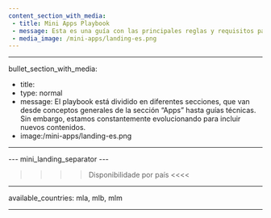 ```yaml
---
content_section_with_media: 
 - title: Mini Apps Playbook
 - message: Esta es una guía con las principales reglas y requisitos para desarrolladores que integren Mini Apps en Point Smart. Fue creada por diferentes equipos de Mercado Pago, con el fin de garantizar que las principales informaciones y procesos estén documentados de forma clara, simple y precisa.
 - media_image: /mini-apps/landing-es.png
---
```


---
bullet_section_with_media: 
 - title: 
 - type: normal
 - message: El playbook está dividido en diferentes secciones, que van desde conceptos generales de la sección “Apps” hasta guías técnicas. Sin embargo, estamos constantemente evolucionando para incluir nuevos contenidos.
 - image:/mini-apps/landing-es.png
---

--- mini_landing_separator ---

>>>> Disponibilidade por país <<<<
---
available_countries: mla, mlb, mlm

---